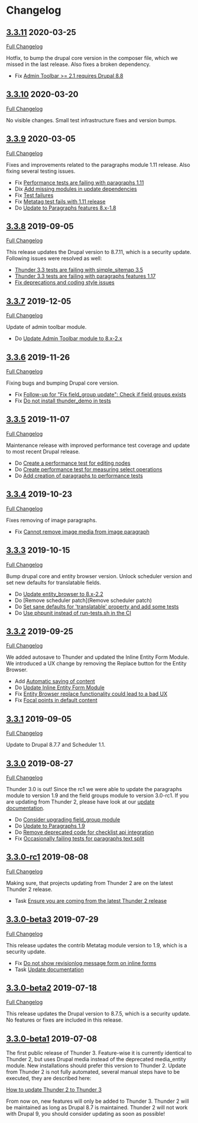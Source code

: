 # Changelog

## [3.3.11](https://github.com/thunder/thunder-distribution/tree/3.3.11) 2020-03-25
[Full Changelog](https://github.com/thunder/thunder-distribution/compare/3.3.10...3.3.11)

Hotfix, to bump the drupal core version in the composer file, which we missed in the last release. Also fixes a broken dependency.

- Fix [Admin Toolbar >= 2.1 requires Drupal 8.8](https://www.drupal.org/project/thunder/issues/3122336)

## [3.3.10](https://github.com/thunder/thunder-distribution/tree/3.3.10) 2020-03-20
[Full Changelog](https://github.com/thunder/thunder-distribution/compare/3.3.9...3.3.10)

No visible changes. Small test infrastructure fixes and version bumps.

## [3.3.9](https://github.com/thunder/thunder-distribution/tree/3.3.9) 2020-03-05
[Full Changelog](https://github.com/thunder/thunder-distribution/compare/3.3.8...3.3.9)

Fixes and improvements related to the paragraphs module 1.11 release. Also fixing several testing issues.

- Fix [Performance tests are failing with paragraphs 1.11](https://www.drupal.org/node/3115061)
- Dix [Add missing modules in update dependencies](https://www.drupal.org/node/3102123)
- Fix [Test failures](https://www.drupal.org/node/3114591)
- Fix [Metatag test fails with 1.11 release](https://www.drupal.org/node/3104801)
- Do [Update to Paragraphs features 8.x-1.8](https://www.drupal.org/node/3116379)

## [3.3.8](https://github.com/thunder/thunder-distribution/tree/3.3.8) 2019-09-05
[Full Changelog](https://github.com/thunder/thunder-distribution/compare/3.3.7...3.3.8)

This release updates the Drupal version to 8.7.11, which is a security update. Following issues were resolved as well:

 - [Thunder 3.3 tests are failing with simple_sitemap 3.5](https://www.drupal.org/node/3101277)
 - [Thunder 3.3 tests are failing with paragraphs features 1.17](https://www.drupal.org/node/3100643)
 - [Fix deprecations and coding style issues](https://www.drupal.org/node/3100288)

## [3.3.7](https://github.com/thunder/thunder-distribution/tree/3.3.7) 2019-12-05
[Full Changelog](https://github.com/thunder/thunder-distribution/compare/3.3.6...3.3.7)

Update of admin toolbar module.

- Do [Update Admin Toolbar module to 8.x-2.x](https://www.drupal.org/node/3097026)

## [3.3.6](https://github.com/thunder/thunder-distribution/tree/3.3.6) 2019-11-26
[Full Changelog](https://github.com/thunder/thunder-distribution/compare/3.3.5...3.3.6)

Fixing bugs and bumping Drupal core version.

- Fix [Follow-up for "Fix field_group update": Check if field groups exists](https://www.drupal.org/node/3087938)
- Fix [Do not install thunder_demo in tests](https://www.drupal.org/node/3094367)

## [3.3.5](https://github.com/thunder/thunder-distribution/tree/3.3.5) 2019-11-07
[Full Changelog](https://github.com/thunder/thunder-distribution/compare/3.3.4...3.3.5)

Maintenance release with improved performance test coverage and update to most recent Drupal release.

- Do [Create a performance test for editing nodes](https://www.drupal.org/node/3089695)
- Do [Create performance test for measuring select operations](https://www.drupal.org/node/3092267)
- Do [Add creation of paragraphs to performance tests](https://www.drupal.org/node/3092996)

## [3.3.4](https://github.com/thunder/thunder-distribution/tree/3.3.4) 2019-10-23
[Full Changelog](https://github.com/thunder/thunder-distribution/compare/3.3.3...3.3.4)

Fixes removing of image paragraphs.

- Fix [Cannot remove image media from image paragraph](https://www.drupal.org/node/3088809)

## [3.3.3](https://github.com/thunder/thunder-distribution/tree/3.3.3) 2019-10-15
[Full Changelog](https://github.com/thunder/thunder-distribution/compare/3.3.2...3.3.3)

Bump drupal core and entity browser version. Unlock scheduler version and set new defaults for translatable fields.

- Do [Update entity_browser to 8.x-2.2](https://www.drupal.org/node/3065999)
- Do [Remove scheduler patch](Remove scheduler patch)
- Do [Set sane defaults for 'translatable' property and add some tests](https://www.drupal.org/node/2918993)
- Do [Use phpunit instead of run-tests.sh in the CI](https://www.drupal.org/node/3083508)

## [3.3.2](https://github.com/thunder/thunder-distribution/tree/3.3.2) 2019-09-25
[Full Changelog](https://github.com/thunder/thunder-distribution/compare/3.3.1...3.3.2)

We added autosave to Thunder and updated the Inline Entity Form Module. We introduced a UX change by removing the
Replace button for the Entity Browser.

- Add [Automatic saving of content](https://www.drupal.org/node/2828088)
- Do [Update Inline Entity Form Module](https://www.drupal.org/node/3083045)
- Fix [Entity Browser replace functionality could lead to a bad UX](https://www.drupal.org/node/3080403)
- Fix [Focal points in default content](https://www.drupal.org/node/3083350)

## [3.3.1](https://github.com/thunder/thunder-distribution/tree/3.3.1) 2019-09-05
[Full Changelog](https://github.com/thunder/thunder-distribution/compare/3.3.0...3.3.1)

Update to Drupal 8.7.7 and Scheduler 1.1.

## [3.3.0](https://github.com/thunder/thunder-distribution/tree/3.3.0) 2019-08-27
[Full Changelog](https://github.com/thunder/thunder-distribution/compare/3.3.0-rc1...3.3.0)

Thunder 3.0 is out! Since the rc1 we were able to update the paragraphs module to version 1.9 and the field groups
module to version 3.0-rc1.
If you are updating from Thunder 2, please have look at our [update documentation](https://thunder.github.io/thunder-documentation/update-2-to-3).

- Do [Consider upgrading field_group module](https://www.drupal.org/node/3059646)
- Do [Update to Paragraphs 1.9](https://www.drupal.org/node/3042078)
- Do [Remove deprecated code for checklist api integration](https://www.drupal.org/node/3040952)
- Fix [Occasionally failing tests for paragraphs text split](https://www.drupal.org/node/3073791)

## [3.3.0-rc1](https://github.com/thunder/thunder-distribution/tree/3.3.0-rc1) 2019-08-08
[Full Changelog](https://github.com/thunder/thunder-distribution/compare/3.3.0-beta3...3.3.0-rc1)

Making sure, that projects updating from Thunder 2 are on the latest Thunder 2 release.

- Task [Ensure you are coming from the latest Thunder 2 release](https://www.drupal.org/project/thunder/issues/3064515)

## [3.3.0-beta3](https://github.com/thunder/thunder-distribution/tree/3.3.0-beta3) 2019-07-29
[Full Changelog](https://github.com/thunder/thunder-distribution/compare/3.3.0-beta2...3.3.0-beta3)

This release updates the contrib Metatag module version to 1.9, which is a security update.

- Fix [Do not show revisionlog message form on inline forms](https://www.drupal.org/project/thunder/issues/3055350)
- Task [Update documentation](https://www.drupal.org/project/thunder/issues/3069987)

## [3.3.0-beta2](https://github.com/thunder/thunder-distribution/tree/3.3.0-beta2) 2019-07-18
[Full Changelog](https://github.com/thunder/thunder-distribution/compare/3.3.0-beta1...3.3.0-beta2)

This release updates the Drupal version to 8.7.5, which is a security update. No features or fixes are included in this
release.

## [3.3.0-beta1](https://github.com/thunder/thunder-distribution/tree/3.3.0-beta1) 2019-07-08

The first public release of Thunder 3. Feature-wise it is currently identical to Thunder 2, but uses Drupal media instead
of the deprecated media_entity module. New installations should prefer this version to Thunder 2.
Update from Thunder 2 is not fully automated, several manual steps have to be executed, they are described here:

[How to update Thunder 2 to Thunder 3](https://thunder.github.io/thunder-documentation/update-2-to-3)

From now on, new features will only be added to Thunder 3. Thunder 2 will be maintained as long as Drupal 8.7 is
maintained.
Thunder 2 will not work with Drupal 9, you should consider updating as soon as possible!
